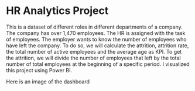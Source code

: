 # HR Analytics Project
This is a dataset of different roles in different departments of a company. The company has over 1,470 employees.
The HR is assigned with the task of employees. The employer wants to know the number of employees who have left the company. To do so, we will calculate the attrition, attrition rate, the total number of active employees and the average age as KPI.
To get the attrition, we will divide the number of employees that left by the total number of total employees at the beginning of a specific period.
I visualized this project using Power BI. 

Here is an image of the dashboard
